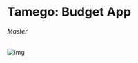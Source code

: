 # Tamego: Budget App

###### Master
![img](https://travis-ci.com/Eric-Larson/tamego-budget-app.svg?token=JoeqhHstHpEDrpxstsws&branch=master)
